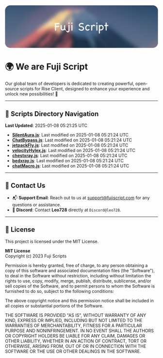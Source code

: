 ![Banner](.github/b.webp)

# 🌍 **We are Fuji Script**

Our global team of developers is dedicated to creating powerful, open-source scripts for Rise Client, designed to enhance your experience and unlock new possibilities! 🌟

---
<!-- SCRIPTS_NAVIGATION_START -->
## 📂 **Scripts Directory Navigation**

**Last Updated**: 2025-01-08 05:21:25 UTC

- **[SilentAura.js](scripts/SilentAura.js)**: Last modified on 2025-01-08 05:21:24 UTC
- **[ChatBypass.js](scripts/ChatBypass.js)**: Last modified on 2025-01-08 05:21:24 UTC
- **[jetpackFly.js](scripts/jetpackFly.js)**: Last modified on 2025-01-08 05:21:24 UTC
- **[velocityHylex.js](scripts/velocityHylex.js)**: Last modified on 2025-01-08 05:21:24 UTC
- **[chestxray.js](scripts/chestxray.js)**: Last modified on 2025-01-08 05:21:24 UTC
- **[bedxray.js](scripts/bedxray.js)**: Last modified on 2025-01-08 05:21:24 UTC
- **[chatMacro.js](scripts/chatMacro.js)**: Last modified on 2025-01-08 05:21:24 UTC

<!-- SCRIPTS_NAVIGATION_END -->

---

## 💬 **Contact Us**  
- 📬 **Support Email**: Reach out to us at [support@fujiscript.com](mailto:support@fujiscript.com) for any questions or assistance.  
- 💬 **Discord**: Contact **Leo728** directly at `Discord@leo728`.

---

## 📜 **License**

This project is licensed under the MIT License.  

**MIT License**  
Copyright (c) 2023 Fuji Scripts  

Permission is hereby granted, free of charge, to any person obtaining a copy of this software and associated documentation files (the "Software"), to deal in the Software without restriction, including without limitation the rights to use, copy, modify, merge, publish, distribute, sublicense, and/or sell copies of the Software, and to permit persons to whom the Software is furnished to do so, subject to the following conditions:  

The above copyright notice and this permission notice shall be included in all copies or substantial portions of the Software.  

THE SOFTWARE IS PROVIDED "AS IS", WITHOUT WARRANTY OF ANY KIND, EXPRESS OR IMPLIED, INCLUDING BUT NOT LIMITED TO THE WARRANTIES OF MERCHANTABILITY, FITNESS FOR A PARTICULAR PURPOSE AND NONINFRINGEMENT. IN NO EVENT SHALL THE AUTHORS OR COPYRIGHT HOLDERS BE LIABLE FOR ANY CLAIM, DAMAGES OR OTHER LIABILITY, WHETHER IN AN ACTION OF CONTRACT, TORT OR OTHERWISE, ARISING FROM, OUT OF OR IN CONNECTION WITH THE SOFTWARE OR THE USE OR OTHER DEALINGS IN THE SOFTWARE.  
